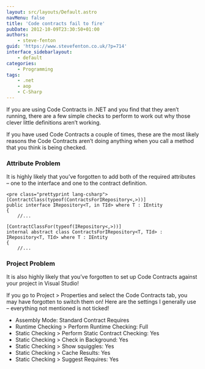 ```yaml
---
layout: src/layouts/Default.astro
navMenu: false
title: 'Code contracts fail to fire'
pubDate: 2012-10-09T23:30:50+01:00
authors:
    - steve-fenton
guid: 'https://www.stevefenton.co.uk/?p=714'
interface_sidebarlayout:
    - default
categories:
    - Programming
tags:
    - .net
    - aop
    - C-Sharp
---
```


If you are using Code Contracts in .NET and you find that they aren’t running, there are a few simple checks to perform to work out why those clever little definitions aren’t working.

If you have used Code Contracts a couple of times, these are the most likely reasons the Code Contracts aren’t doing anything when you call a method that you think is being checked.

### Attribute Problem

It is highly likely that you’ve forgotten to add both of the required attributes – one to the interface and one to the contract definition.

```
<pre class="prettyprint lang-csharp">
[ContractClass(typeof(ContractsForIRepository<,>))]
public interface IRepository<T, in TId> where T : IEntity
{
    //...
    
[ContractClassFor(typeof(IRepository<,>))]
internal abstract class ContractsForIRepository<T, TId> : IRepository<T, TId> where T : IEntity
{
    //...
```
### Project Problem

It is also highly likely that you’ve forgotten to set up Code Contracts against your project in Visual Studio!

If you go to Project &gt; Properties and select the Code Contracts tab, you may have forgotten to switch them on! Here are the settings I generally use – everything not mentioned is not ticked!

- Assembly Mode: Standard Contract Requires
- Runtime Checking &gt; Perform Runtime Checking: Full
- Static Checking &gt; Perform Static Contract Checking: Yes
- Static Checking &gt; Check in Background: Yes
- Static Checking &gt; Show squiggles: Yes
- Static Checking &gt; Cache Results: Yes
- Static Checking &gt; Suggest Requires: Yes